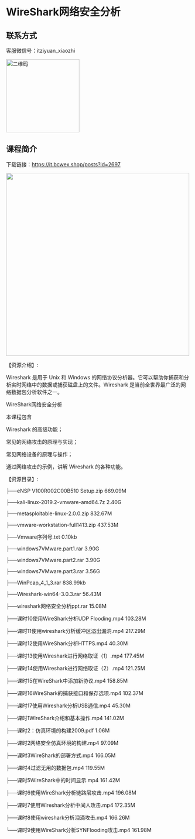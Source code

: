 # WireShark网络安全分析

## 联系方式

客服微信号：itziyuan_xiaozhi

<img src="https://ziyuanyun.oss-cn-guangzhou.aliyuncs.com/common/20240614073449/666b82192834a.jpg" width="200" height="200" alt="二维码">

## 课程简介

下载链接：https://it.bcwex.shop/posts?id=2697

<img src="https://ziyuanyun.oss-cn-guangzhou.aliyuncs.com/yun/20240515184227/66449193023ee.jpg" width="500" alt="">

  【资源介绍】:

 Wireshark 是用于 Unix 和 Windows 的网络协议分析器。它可以帮助你捕获和分析实时网络中的数据或捕获磁盘上的文件。Wireshark 是当前全世界最广泛的网络数据包分析软件之一。

 WireShark网络安全分析



 本课程包含

 Wireshark 的高级功能；

 常见的网络攻击的原理与实现；

 常见网络设备的原理与操作；

 通过网络攻击的示例，讲解 Wireshark 的各种功能。

 【资源目录】:

 ├──eNSP V100R002C00B510 Setup.zip 669.09M

 ├──kali-linux-2019.2-vmware-amd64.7z 2.40G

 ├──metasploitable-linux-2.0.0.zip 832.67M

 ├──vmware-workstation-full1413.zip 437.53M

 ├──Vmware序列号.txt 0.10kb

 ├──windows7VMware.part1.rar 3.90G

 ├──windows7VMware.part2.rar 3.90G

 ├──windows7VMware.part3.rar 3.56G

 ├──WinPcap_4_1_3.rar 838.99kb

 ├──Wireshark-win64-3.0.3.rar 56.43M

 ├──wireshark网络安全分析ppt.rar 15.08M

 ├──课时10使用WireShark分析UDP Flooding.mp4 103.28M

 ├──课时11使用wireshark分析缓冲区溢出漏洞.mp4 217.29M

 ├──课时12使用WireShark分析HTTPS.mp4 40.30M

 ├──课时13使用Wireshark进行网络取证（1）.mp4 177.45M

 ├──课时14使用Wireshark进行网络取证（2）.mp4 121.25M

 ├──课时15在WireShark中添加新协议.mp4 158.85M

 ├──课时16WireShark的捕获接口和保存选项.mp4 102.37M

 ├──课时17使用Wireshark分析USB通信.mp4 45.30M

 ├──课时1WireShark介绍和基本操作.mp4 141.02M

 ├──课时2：仿真环境的构建2009.pdf 1.06M

 ├──课时2网络安全仿真环境的构建.mp4 97.09M

 ├──课时3WireShark的部署方式.mp4 166.05M

 ├──课时4过滤无用的数据包.mp4 119.55M

 ├──课时5WireShark中的时间显示.mp4 161.42M

 ├──课时6使用WireShark分析链路层攻击.mp4 196.08M

 ├──课时7使用Wireshark分析中间人攻击.mp4 172.35M

 ├──课时8使用wireshark分析泪滴攻击.mp4 166.26M

 └──课时9使用WireShark分析SYNFlooding攻击.mp4 161.98M

 &nbsp;

  